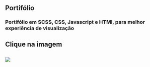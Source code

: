 ## Portifólio
<h3>Portifólio em SCSS, CSS, Javascript e HTMl, para melhor experiência de visualização<h3>
<h2>Clique na imagem<h2>
<a href="https://perfilproject.github.io/perfilproject/visual" target="_blank"><img src="https://user-images.githubusercontent.com/118356594/213944667-f37b6057-d139-44f7-8397-7559331fc1e2.jpg" /></a>

